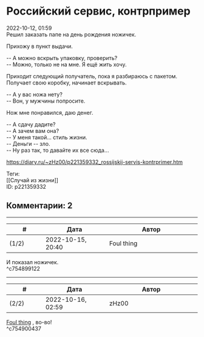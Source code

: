 Российский сервис, контрпример
==============================

  
2022-10-12, 01:59  
 Решил заказать папе на день рождения ножичек.   
   
 Прихожу в пункт выдачи.   
   
 -- А можно вскрыть упаковку, проверить?   
 -- Можно, только не на мне. Я ещё жить хочу.   
   
 Приходит следующий получатель, пока я разбираюсь с пакетом. Получает свою коробку, начинает вскрывать.   
   
 -- А у вас ножа нету?   
 -- Вон, у мужчины попросите.   
   
 Нож мне понравился, даю денег.   
   
 -- А сдачу дадите?   
 -- А зачем вам она?   
 -- У меня такой... стиль жизни.   
 -- Деньги -- зло.   
 -- Ну раз так, то давайте их все сюда...   
  
<https://diary.ru/~zHz00/p221359332_rossijskij-servis-kontrprimer.htm>  
  
Теги:  
[[Случай из жизни]]  
ID: p221359332  


Комментарии: 2
--------------

  


---



|         #         |              Дата              |                     Автор                     |           ID           |
| --- | --- | --- | --- |
| (1/2) | 2022-10-15, 20:40 | Foul thing | c754899122 |

  
 И показал ножичек.   
 ^c754899122

---



|         #         |              Дата              |                     Автор                     |           ID           |
| --- | --- | --- | --- |
| (2/2) | 2022-10-16, 02:59 | zHz00 | c754900437 |

  
  [Foul thing](https://foulthing.diary.ru "Temporary Internet Flies")  , во-во!   
 ^c754900437